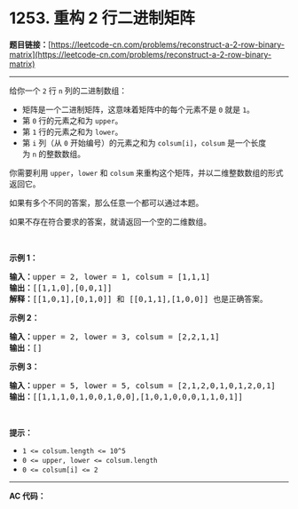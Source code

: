 # 1253. 重构 2 行二进制矩阵

**题目链接：**[https://leetcode-cn.com/problems/reconstruct-a-2-row-binary-matrix](https://leetcode-cn.com/problems/reconstruct-a-2-row-binary-matrix)

---

<div class="content__1Y2H">
 <div class="notranslate">
  <p>给你一个&nbsp;<code>2</code>&nbsp;行 <code>n</code> 列的二进制数组：</p> 
  <ul> 
   <li>矩阵是一个二进制矩阵，这意味着矩阵中的每个元素不是&nbsp;<code>0</code>&nbsp;就是&nbsp;<code>1</code>。</li> 
   <li>第 <code>0</code> 行的元素之和为&nbsp;<code>upper</code>。</li> 
   <li>第 <code>1</code> 行的元素之和为 <code>lower</code>。</li> 
   <li>第 <code>i</code> 列（从 <code>0</code> 开始编号）的元素之和为&nbsp;<code>colsum[i]</code>，<code>colsum</code>&nbsp;是一个长度为&nbsp;<code>n</code>&nbsp;的整数数组。</li> 
  </ul> 
  <p>你需要利用&nbsp;<code>upper</code>，<code>lower</code>&nbsp;和&nbsp;<code>colsum</code>&nbsp;来重构这个矩阵，并以二维整数数组的形式返回它。</p> 
  <p>如果有多个不同的答案，那么任意一个都可以通过本题。</p> 
  <p>如果不存在符合要求的答案，就请返回一个空的二维数组。</p> 
  <p>&nbsp;</p> 
  <p><strong>示例 1：</strong></p> 
  <pre class="language-text"><strong>输入：</strong>upper = 2, lower = 1, colsum = [1,1,1]
<strong>输出：</strong>[[1,1,0],[0,0,1]]
<strong>解释：</strong>[[1,0,1],[0,1,0]] 和 [[0,1,1],[1,0,0]] 也是正确答案。
</pre> 
  <p><strong>示例 2：</strong></p> 
  <pre class="language-text"><strong>输入：</strong>upper = 2, lower = 3, colsum = [2,2,1,1]
<strong>输出：</strong>[]
</pre> 
  <p><strong>示例 3：</strong></p> 
  <pre class="language-text"><strong>输入：</strong>upper = 5, lower = 5, colsum = [2,1,2,0,1,0,1,2,0,1]
<strong>输出：</strong>[[1,1,1,0,1,0,0,1,0,0],[1,0,1,0,0,0,1,1,0,1]]
</pre> 
  <p>&nbsp;</p> 
  <p><strong>提示：</strong></p> 
  <ul> 
   <li><code>1 &lt;= colsum.length &lt;= 10^5</code></li> 
   <li><code>0 &lt;= upper, lower &lt;= colsum.length</code></li> 
   <li><code>0 &lt;= colsum[i] &lt;= 2</code></li> 
  </ul> 
 </div>
</div>

---

**AC 代码：**

```java

```